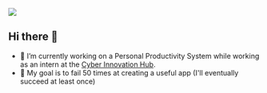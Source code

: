 ![](https://github-readme-stats-sigma-five.vercel.app/api?username=phenixis&theme=graywhite&show_icons=true&show=reviews,discussions_started,discussions_answered,prs_merged,prs_merged_percentage)

## Hi there 👋

- 🔭 I’m currently working on a Personal Productivity System while working as an intern at the [Cyber Innovation Hub](https://cyberinnovationhub.wales/).
- 🎯 My goal is to fail 50 times at creating a useful app (I'll eventually succeed at least once)
